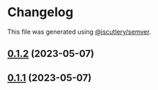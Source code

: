 # Changelog

This file was generated using [@jscutlery/semver](https://github.com/jscutlery/semver).

## [0.1.2](https://github.com/khalilou88/jnxplus/compare/common-0.1.1...common-0.1.2) (2023-05-07)



## [0.1.1](https://github.com/khalilou88/jnxplus/compare/common-0.1.0...common-0.1.1) (2023-05-07)
